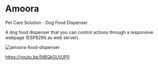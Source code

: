 # Amoora
Pet Care Solution - Dog Food Dispenser

A dog food dispenser that you can control actions through a responsive webpage (ESP8266 as web server).

![amoora-food-dispenser](https://user-images.githubusercontent.com/40703812/121827400-34ea6480-cc92-11eb-8b53-c85b1197470b.jpg)

https://youtu.be/5tBQkGUVJP0
